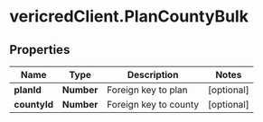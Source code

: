 # vericredClient.PlanCountyBulk

## Properties
Name | Type | Description | Notes
------------ | ------------- | ------------- | -------------
**planId** | **Number** | Foreign key to plan | [optional] 
**countyId** | **Number** | Foreign key to county | [optional] 


